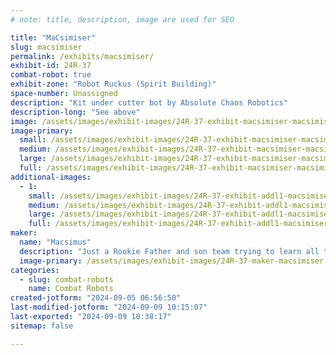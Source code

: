 ```yaml
---
# note: title, description, image are used for SEO

title: "MaCsimiser"
slug: macsimiser
permalink: /exhibits/macsimiser/
exhibit-id: 24R-37
combat-robot: true
exhibit-zone: "Robot Ruckus (Spirit Building)"
space-number: Unassigned
description: "Kit under cutter bot by Absolute Chaos Robotics"
description-long: "See above"
image: /assets/images/exhibit-images/24R-37-exhibit-macsimiser-macsimiser-large.jpg
image-primary: 
  small: /assets/images/exhibit-images/24R-37-exhibit-macsimiser-macsimiser-small.jpg
  medium: /assets/images/exhibit-images/24R-37-exhibit-macsimiser-macsimiser-medium.jpg
  large: /assets/images/exhibit-images/24R-37-exhibit-macsimiser-macsimiser-large.jpg
  full: /assets/images/exhibit-images/24R-37-exhibit-macsimiser-macsimiser-full.jpg
additional-images: 
  - 1:
    small: /assets/images/exhibit-images/24R-37-exhibit-addl1-macsimiser-macsimiser2-small.jpg
    medium: /assets/images/exhibit-images/24R-37-exhibit-addl1-macsimiser-macsimiser2-medium.jpg
    large: /assets/images/exhibit-images/24R-37-exhibit-addl1-macsimiser-macsimiser2-large.jpg
    full: /assets/images/exhibit-images/24R-37-exhibit-addl1-macsimiser-macsimiser2-full.jpg
maker: 
  name: "Macsimus"
  description: "Just a Rookie Father and son team trying to learn all that we can!"
  image-primary: /assets/images/exhibit-images/24R-37-maker-macsimiser-teammacsimus-medium.PNG
categories: 
  - slug: combat-robots
    name: Combat Robots
created-jotform: "2024-09-05 06:56:50"
last-modified-jotform: "2024-09-09 10:15:07"
last-exported: "2024-09-09 10:38:17"
sitemap: false

---
```

